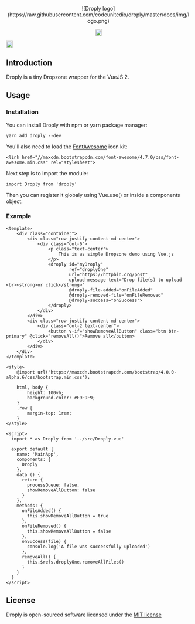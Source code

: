 <p align="center">
![Droply logo](https://raw.githubusercontent.com/codeunitedio/droply/master/docs/img/logo.png)
</p>


<p align="center">
<a href="https://www.npmjs.com/package/droply"><img src="https://badge.fury.io/js/droply.svg" alt="npm version" height="18"></a>

<a href="https://www.npmjs.com/package/droply"><img src="https://img.shields.io/badge/vue-2.x-brightgreen.svg" alt="vue version" height="18"></a>

</p>

## Introduction

Droply is a tiny Dropzone wrapper for the VueJS 2.

## Usage

### Installation

You can install Droply with npm or yarn package manager:

```
yarn add droply --dev
```

You'll also need to load the [FontAwesome](http://fontawesome.io/) icon kit:

````
<link href="//maxcdn.bootstrapcdn.com/font-awesome/4.7.0/css/font-awesome.min.css" rel="stylesheet">
````

Next step is to import the module:

```
import Droply from 'droply'
```

Then you can register it globaly using Vue.use() or inside a components object.

### Example

```
<template>
    <div class="container">
        <div class="row justify-content-md-center">
            <div class="col-6">
                <p class="text-center">
                    This is as simple Dropzone demo using Vue.js
                </p>
                <droply id="myDroply"
                        ref="droplyOne"
                        url="https://httpbin.org/post"
                        upload-message-text="Drop file(s) to upload <br><strong>or click</strong>"
                        @droply-file-added="onFileAdded"
                        @droply-removed-file="onFileRemoved"
                        @droply-success="onSuccess">
                </droply>
            </div>
        </div>
        <div class="row justify-content-md-center">
            <div class="col-2 text-center">
                <button v-if="showRemoveAllButton" class="btn btn-primary" @click="removeAll()">Remove all</button>
            </div>
        </div>
    </div>
</template>

<style>
    @import url('https://maxcdn.bootstrapcdn.com/bootstrap/4.0.0-alpha.6/css/bootstrap.min.css');
    
    html, body {
        height: 100vh;
        background-color: #F9F9F9;
    }
    .row {
        margin-top: 1rem;
    }
</style>

<script>
  import * as Droply from '../src/Droply.vue'

  export default {
    name: 'MainApp',
    components: {
      Droply
    },
    data () {
      return {
        processQueue: false,
        showRemoveAllButton: false
      }
    },
    methods: {
      onFileAdded() {
        this.showRemoveAllButton = true
      },
      onFileRemoved() {
        this.showRemoveAllButton = false
      },
      onSuccess(file) {
        console.log('A file was successfully uploaded')
      },
      removeAll() {
        this.$refs.droplyOne.removeAllFiles()
      }
    }
  }
</script>
```

## License

Droply is open-sourced software licensed under the [MIT license](http://opensource.org/licenses/MIT)





<div id="droply-logo-def" style="display: none">
    <svg width="90px" height="90px" xmlns:xlink="http://www.w3.org/1999/xlink" version="1.1" x="0px" y="0px" viewBox="0 0 512 512" enable-background="new 0 0 512 512" id="droply-icon" xmlns="http://www.w3.org/2000/svg" style="height:90px;width:90px;perspective-origin:45px 45px;transform-origin:45px 45px;">
        <path d="M446.313,208.813C447.031,203.25,448,197.75,448,192c0-70.688-57.281-128-128-128c-41.813,0-78.594,20.344-101.938,51.375  C209.656,113.344,201,112,192,112c-61.875,0-112,50.125-112,112c0,1.75,0.438,3.313,0.5,5.063C34.094,242.719,0,285.156,0,336  c0,61.875,50.125,112,112,112h272c70.719,0,128-57.281,128-128C512,272.063,485.344,230.75,446.313,208.813z M233.375,378.5  L142.859,288l45.266-45.25l45.25,45.25l90.5-90.5l45.25,45.25L233.375,378.5z" style="display:inline;height:auto;overflow-x:visible;overflow-y:visible;vertical-align:baseline;width:auto;perspective-origin:0px 0px;transform-origin:0px 0px;d:path('M 446.313 208.813 C 447.031 203.25 448 197.75 448 192 c 0 -70.688 -57.281 -128 -128 -128 c -41.813 0 -78.594 20.344 -101.938 51.375 C 209.656 113.344 201 112 192 112 c -61.875 0 -112 50.125 -112 112 c 0 1.75 0.438 3.313 0.5 5.063 C 34.094 242.719 0 285.156 0 336 c 0 61.875 50.125 112 112 112 h 272 c 70.719 0 128 -57.281 128 -128 C 512 272.063 485.344 230.75 446.313 208.813 Z M 233.375 378.5 L 142.859 288 l 45.266 -45.25 l 45.25 45.25 l 90.5 -90.5 l 45.25 45.25 L 233.375 378.5 Z');"></path>
    </svg>

    <svg width="374.16914285714px" height="278.85714285714px" id="droply-text" style="height:auto;width:auto;perspective-origin:0px 0px;transform-origin:0px 0px;" version="1.1" xmlns="http://www.w3.org/2000/svg" xmlns:xlink="http://www.w3.org/1999/xlink">
        <path fill="#D9666F" d="M31.871428571429,77.28l0-4.6657142857143c-2.8257142857143,3.8114285714286-7.2942857142857,6.2428571428572-12.354285714286,6.2428571428572c-8.6742857142858,0-15.574285714286-7.2285714285715-15.574285714286-16.034285714286c0-8.9371428571429,6.9-16.165714285714,15.574285714286-16.165714285714c5.06,0,9.5285714285715,2.4971428571429,12.354285714286,6.3085714285715l0-18.531428571429c0-0.85428571428572,0.72285714285715-1.5771428571429,1.6428571428572-1.5771428571429c0.85428571428572,0,1.5771428571429,0.72285714285715,1.5771428571429,1.5771428571429l0,27.731428571429l0,0.65714285714286l0,14.457142857143c0,0.85428571428572-0.72285714285715,1.5771428571429-1.5771428571429,1.5771428571429c-0.92,0-1.6428571428572-0.72285714285715-1.6428571428572-1.5771428571429z M19.517142857143,75.637142857143c6.6371428571429,0,12.091428571429-5.4542857142857,12.354285714286-12.288571428571l0-1.0514285714286c-0.26285714285714-6.9-5.7171428571429-12.42-12.354285714286-12.42c-6.7685714285715,0-12.354285714286,5.7828571428572-12.354285714286,12.945714285714c0,7.0971428571429,5.5857142857143,12.814285714286,12.354285714286,12.814285714286z M43.233428571429,77.28l0-28.98c0-0.92,0.72285714285715-1.5771428571429,1.6428571428572-1.5771428571429c0.78857142857143,0,1.5114285714286,0.65714285714286,1.5114285714286,1.5771428571429l0,7.0971428571429c0.13142857142857-0.26285714285714,0.26285714285714-0.52571428571429,0.46-0.78857142857143c2.4314285714286-3.8114285714286,6.7028571428572-7.8857142857143,12.88-7.8857142857143c0.85428571428572,0,1.5771428571429,0.65714285714286,1.5771428571429,1.5771428571429c0,0.85428571428572-0.72285714285715,1.5771428571429-1.5771428571429,1.5771428571429c-4.2057142857143,0-7.0971428571429,2.3657142857143-9.3314285714286,5.2571428571429c-2.1685714285714,2.8914285714286-3.4171428571429,6.1771428571429-3.8771428571429,7.4914285714286c-0.13142857142857,0.26285714285714-0.13142857142857,0.39428571428572-0.13142857142857,0.52571428571429l0,14.128571428571c0,0.92-0.72285714285715,1.5771428571429-1.5114285714286,1.5771428571429c-0.92,0-1.6428571428572-0.65714285714286-1.6428571428572-1.5771428571429z M64.321142857143,62.757142857143c0-8.74,6.8342857142857-16.1,15.245714285714-16.1l0,0c8.4771428571429,0,15.245714285714,7.36,15.245714285714,16.1l0,0c0,8.74-6.7685714285715,16.1-15.245714285714,16.1l0,0c-8.4114285714286,0-15.245714285714-7.36-15.245714285714-16.1l0,0z M67.475428571429,62.757142857143c0,7.1628571428572,5.52,12.945714285714,12.091428571429,12.945714285714l0,0c6.5714285714286,0,12.091428571429-5.7828571428572,12.091428571429-12.945714285714l0,0c0-7.1628571428572-5.52-13.011428571429-12.091428571429-13.011428571429l0,0c-6.5714285714286,0-12.091428571429,5.8485714285715-12.091428571429,13.011428571429l0,0z M100.65457142857,90.751428571429l0-27.468571428572l0-0.65714285714286l0-0.65714285714286l0-13.734285714286c0-0.85428571428572,0.72285714285715-1.5771428571429,1.5771428571429-1.5771428571429c0.92,0,1.6428571428572,0.72285714285715,1.6428571428572,1.5771428571429l0,4.6657142857143c2.76-3.7457142857143,7.2285714285715-6.2428571428572,12.222857142857-6.2428571428572c8.6742857142858,0,15.574285714286,7.1628571428572,15.574285714286,15.968571428571c0,8.74-6.9,16.034285714286-15.574285714286,16.034285714286c-4.9942857142857,0-9.4628571428572-2.4971428571429-12.222857142857-6.3085714285715l0,18.4c0,0.85428571428572-0.72285714285715,1.5771428571429-1.6428571428572,1.5771428571429c-0.85428571428572,0-1.5771428571429-0.72285714285715-1.5771428571429-1.5771428571429z M103.87457142857,62.1l0,0.52571428571429c0,7.0971428571429,5.5857142857143,12.814285714286,12.222857142857,12.88c6.8342857142857-0.065714285714286,12.354285714286-5.7828571428572,12.354285714286-12.88s-5.52-12.748571428571-12.354285714286-12.748571428571c-6.5057142857143,0-11.96,5.3885714285715-12.222857142857,12.222857142857z M138.23657142857,77.28l0-42.845714285714c0-0.85428571428572,0.72285714285715-1.5771428571429,1.5771428571429-1.5771428571429l0,0c0.92,0,1.6428571428572,0.72285714285715,1.6428571428572,1.5771428571429l0,0l0,42.845714285714c0,0.85428571428572-0.72285714285715,1.5771428571429-1.6428571428572,1.5771428571429l0,0c-0.85428571428572,0-1.5771428571429-0.72285714285715-1.5771428571429-1.5771428571429l0,0z M145.19571428571,65.648571428572l0-17.48c0-0.85428571428572,0.72285714285715-1.5114285714286,1.5114285714286-1.5114285714286c0.92,0,1.6428571428572,0.65714285714286,1.6428571428572,1.5114285714286l0,17.48c0,5.52,4.4028571428572,9.9228571428572,9.8571428571429,9.9228571428572c5.52,0,9.9228571428572-4.4028571428572,9.9885714285715-9.9228571428572l0-17.48c0-0.26285714285714,0.065714285714286-0.59142857142857,0.26285714285714-0.78857142857143c0-0.065714285714286,0.065714285714286-0.13142857142857,0.065714285714286-0.19714285714286c0.065714285714286,0,0.065714285714286-0.065714285714286,0.13142857142857-0.065714285714286c0.13142857142857-0.19714285714286,0.39428571428572-0.32857142857143,0.59142857142857-0.39428571428572l0.13142857142857,0c0.065714285714286,0,0.13142857142857-0.065714285714286,0.19714285714286-0.065714285714286l0.19714285714286,0l0.19714285714286,0c0.26285714285714,0.065714285714286,0.52571428571429,0.19714285714286,0.78857142857143,0.32857142857143c0.13142857142857,0.13142857142857,0.32857142857143,0.32857142857143,0.39428571428572,0.52571428571429c0.13142857142857,0.19714285714286,0.19714285714286,0.46,0.19714285714286,0.65714285714286l0,17.48l0,0.59142857142857l0,10.054285714286c0,8.4114285714286-6.8342857142857,15.114285714286-15.311428571429,15.114285714286c-2.3657142857143,0-4.6-0.59142857142857-6.6371428571429-1.5114285714286c-0.72285714285715-0.46-1.0514285714286-1.38-0.65714285714286-2.1028571428572c0.39428571428572-0.78857142857143,1.2485714285714-0.98571428571429,2.0371428571429-0.78857142857143c1.5771428571429,0.78857142857143,3.4171428571429,1.2485714285714,5.2571428571429,1.2485714285714c6.7028571428572,0,12.091428571429-5.3228571428572,12.157142857143-11.96l0-2.1028571428572c-2.4314285714286,2.76-5.98,4.6-9.9885714285715,4.6c-7.1628571428572-0.065714285714286-13.011428571429-5.9142857142857-13.011428571429-13.142857142857z" style="display:inline;height:auto;overflow-x:visible;overflow-y:visible;vertical-align:baseline;width:auto;perspective-origin:0px 0px;transform-origin:0px 0px;fill:rgb(217, 102, 111);d:path('M 31.8714 77.28 l 0 -4.66571 c -2.82571 3.81143 -7.29429 6.24286 -12.3543 6.24286 c -8.67429 0 -15.5743 -7.22857 -15.5743 -16.0343 c 0 -8.93714 6.9 -16.1657 15.5743 -16.1657 c 5.06 0 9.52857 2.49714 12.3543 6.30857 l 0 -18.5314 c 0 -0.854286 0.722857 -1.57714 1.64286 -1.57714 c 0.854286 0 1.57714 0.722857 1.57714 1.57714 l 0 27.7314 l 0 0.657143 l 0 14.4571 c 0 0.854286 -0.722857 1.57714 -1.57714 1.57714 c -0.92 0 -1.64286 -0.722857 -1.64286 -1.57714 Z M 19.5171 75.6371 c 6.63714 0 12.0914 -5.45429 12.3543 -12.2886 l 0 -1.05143 c -0.262857 -6.9 -5.71714 -12.42 -12.3543 -12.42 c -6.76857 0 -12.3543 5.78286 -12.3543 12.9457 c 0 7.09714 5.58571 12.8143 12.3543 12.8143 Z M 43.2334 77.28 l 0 -28.98 c 0 -0.92 0.722857 -1.57714 1.64286 -1.57714 c 0.788571 0 1.51143 0.657143 1.51143 1.57714 l 0 7.09714 c 0.131429 -0.262857 0.262857 -0.525714 0.46 -0.788571 c 2.43143 -3.81143 6.70286 -7.88571 12.88 -7.88571 c 0.854286 0 1.57714 0.657143 1.57714 1.57714 c 0 0.854286 -0.722857 1.57714 -1.57714 1.57714 c -4.20571 0 -7.09714 2.36571 -9.33143 5.25714 c -2.16857 2.89143 -3.41714 6.17714 -3.87714 7.49143 c -0.131429 0.262857 -0.131429 0.394286 -0.131429 0.525714 l 0 14.1286 c 0 0.92 -0.722857 1.57714 -1.51143 1.57714 c -0.92 0 -1.64286 -0.657143 -1.64286 -1.57714 Z M 64.3211 62.7571 c 0 -8.74 6.83429 -16.1 15.2457 -16.1 l 0 0 c 8.47714 0 15.2457 7.36 15.2457 16.1 l 0 0 c 0 8.74 -6.76857 16.1 -15.2457 16.1 l 0 0 c -8.41143 0 -15.2457 -7.36 -15.2457 -16.1 l 0 0 Z M 67.4754 62.7571 c 0 7.16286 5.52 12.9457 12.0914 12.9457 l 0 0 c 6.57143 0 12.0914 -5.78286 12.0914 -12.9457 l 0 0 c 0 -7.16286 -5.52 -13.0114 -12.0914 -13.0114 l 0 0 c -6.57143 0 -12.0914 5.84857 -12.0914 13.0114 l 0 0 Z M 100.655 90.7514 l 0 -27.4686 l 0 -0.657143 l 0 -0.657143 l 0 -13.7343 c 0 -0.854286 0.722857 -1.57714 1.57714 -1.57714 c 0.92 0 1.64286 0.722857 1.64286 1.57714 l 0 4.66571 c 2.76 -3.74571 7.22857 -6.24286 12.2229 -6.24286 c 8.67429 0 15.5743 7.16286 15.5743 15.9686 c 0 8.74 -6.9 16.0343 -15.5743 16.0343 c -4.99429 0 -9.46286 -2.49714 -12.2229 -6.30857 l 0 18.4 c 0 0.854286 -0.722857 1.57714 -1.64286 1.57714 c -0.854286 0 -1.57714 -0.722857 -1.57714 -1.57714 Z M 103.875 62.1 l 0 0.525714 c 0 7.09714 5.58571 12.8143 12.2229 12.88 c 6.83429 -0.0657143 12.3543 -5.78286 12.3543 -12.88 s -5.52 -12.7486 -12.3543 -12.7486 c -6.50571 0 -11.96 5.38857 -12.2229 12.2229 Z M 138.237 77.28 l 0 -42.8457 c 0 -0.854286 0.722857 -1.57714 1.57714 -1.57714 l 0 0 c 0.92 0 1.64286 0.722857 1.64286 1.57714 l 0 0 l 0 42.8457 c 0 0.854286 -0.722857 1.57714 -1.64286 1.57714 l 0 0 c -0.854286 0 -1.57714 -0.722857 -1.57714 -1.57714 l 0 0 Z M 145.196 65.6486 l 0 -17.48 c 0 -0.854286 0.722857 -1.51143 1.51143 -1.51143 c 0.92 0 1.64286 0.657143 1.64286 1.51143 l 0 17.48 c 0 5.52 4.40286 9.92286 9.85714 9.92286 c 5.52 0 9.92286 -4.40286 9.98857 -9.92286 l 0 -17.48 c 0 -0.262857 0.0657143 -0.591429 0.262857 -0.788571 c 0 -0.0657143 0.0657143 -0.131429 0.0657143 -0.197143 c 0.0657143 0 0.0657143 -0.0657143 0.131429 -0.0657143 c 0.131429 -0.197143 0.394286 -0.328571 0.591429 -0.394286 l 0.131429 0 c 0.0657143 0 0.131429 -0.0657143 0.197143 -0.0657143 l 0.197143 0 l 0.197143 0 c 0.262857 0.0657143 0.525714 0.197143 0.788571 0.328571 c 0.131429 0.131429 0.328571 0.328571 0.394286 0.525714 c 0.131429 0.197143 0.197143 0.46 0.197143 0.657143 l 0 17.48 l 0 0.591429 l 0 10.0543 c 0 8.41143 -6.83429 15.1143 -15.3114 15.1143 c -2.36571 0 -4.6 -0.591429 -6.63714 -1.51143 c -0.722857 -0.46 -1.05143 -1.38 -0.657143 -2.10286 c 0.394286 -0.788571 1.24857 -0.985714 2.03714 -0.788571 c 1.57714 0.788571 3.41714 1.24857 5.25714 1.24857 c 6.70286 0 12.0914 -5.32286 12.1571 -11.96 l 0 -2.10286 c -2.43143 2.76 -5.98 4.6 -9.98857 4.6 c -7.16286 -0.0657143 -13.0114 -5.91429 -13.0114 -13.1429 Z');"></path>
    </svg>
</div>

